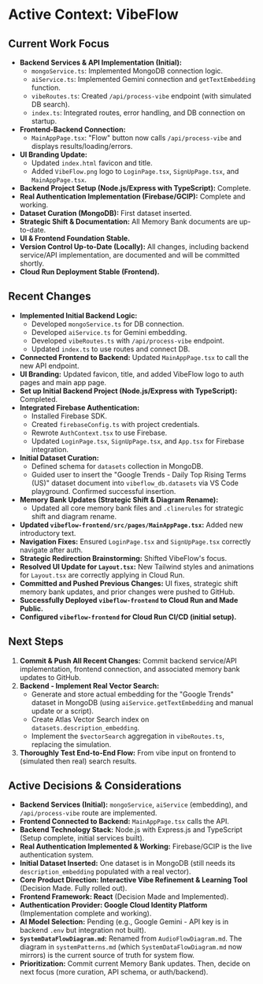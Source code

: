# Active Context: VibeFlow

## Current Work Focus
*   **Backend Services & API Implementation (Initial):**
    *   `mongoService.ts`: Implemented MongoDB connection logic.
    *   `aiService.ts`: Implemented Gemini connection and `getTextEmbedding` function.
    *   `vibeRoutes.ts`: Created `/api/process-vibe` endpoint (with simulated DB search).
    *   `index.ts`: Integrated routes, error handling, and DB connection on startup.
*   **Frontend-Backend Connection:**
    *   `MainAppPage.tsx`: "Flow" button now calls `/api/process-vibe` and displays results/loading/errors.
*   **UI Branding Update:**
    *   Updated `index.html` favicon and title.
    *   Added `VibeFlow.png` logo to `LoginPage.tsx`, `SignUpPage.tsx`, and `MainAppPage.tsx`.
*   **Backend Project Setup (Node.js/Express with TypeScript):** Complete.
*   **Real Authentication Implementation (Firebase/GCIP):** Complete and working.
*   **Dataset Curation (MongoDB):** First dataset inserted.
*   **Strategic Shift & Documentation:** All Memory Bank documents are up-to-date.
*   **UI & Frontend Foundation Stable.**
*   **Version Control Up-to-Date (Locally):** All changes, including backend service/API implementation, are documented and will be committed shortly.
*   **Cloud Run Deployment Stable (Frontend).**

## Recent Changes
*   **Implemented Initial Backend Logic:**
    *   Developed `mongoService.ts` for DB connection.
    *   Developed `aiService.ts` for Gemini embedding.
    *   Developed `vibeRoutes.ts` with `/api/process-vibe` endpoint.
    *   Updated `index.ts` to use routes and connect DB.
*   **Connected Frontend to Backend:** Updated `MainAppPage.tsx` to call the new API endpoint.
*   **UI Branding:** Updated favicon, title, and added VibeFlow logo to auth pages and main app page.
*   **Set up Initial Backend Project (Node.js/Express with TypeScript):** Completed.
*   **Integrated Firebase Authentication:**
    *   Installed Firebase SDK.
    *   Created `firebaseConfig.ts` with project credentials.
    *   Rewrote `AuthContext.tsx` to use Firebase.
    *   Updated `LoginPage.tsx`, `SignUpPage.tsx`, and `App.tsx` for Firebase integration.
*   **Initial Dataset Curation:**
    *   Defined schema for `datasets` collection in MongoDB.
    *   Guided user to insert the "Google Trends - Daily Top Rising Terms (US)" dataset document into `vibeflow_db.datasets` via VS Code playground. Confirmed successful insertion.
*   **Memory Bank Updates (Strategic Shift & Diagram Rename):**
    *   Updated all core memory bank files and `.clinerules` for strategic shift and diagram rename.
*   **Updated `vibeflow-frontend/src/pages/MainAppPage.tsx`:** Added new introductory text.
*   **Navigation Fixes:** Ensured `LoginPage.tsx` and `SignUpPage.tsx` correctly navigate after auth.
*   **Strategic Redirection Brainstorming:** Shifted VibeFlow's focus.
*   **Resolved UI Update for `Layout.tsx`:** New Tailwind styles and animations for `Layout.tsx` are correctly applying in Cloud Run.
*   **Committed and Pushed Previous Changes:** UI fixes, strategic shift memory bank updates, and prior changes were pushed to GitHub.
*   **Successfully Deployed `vibeflow-frontend` to Cloud Run and Made Public.**
*   **Configured `vibeflow-frontend` for Cloud Run CI/CD (initial setup).**

## Next Steps
1.  **Commit & Push All Recent Changes:** Commit backend service/API implementation, frontend connection, and associated memory bank updates to GitHub.
2.  **Backend - Implement Real Vector Search:**
    *   Generate and store actual embedding for the "Google Trends" dataset in MongoDB (using `aiService.getTextEmbedding` and manual update or a script).
    *   Create Atlas Vector Search index on `datasets.description_embedding`.
    *   Implement the `$vectorSearch` aggregation in `vibeRoutes.ts`, replacing the simulation.
3.  **Thoroughly Test End-to-End Flow:** From vibe input on frontend to (simulated then real) search results.

## Active Decisions & Considerations
*   **Backend Services (Initial):** `mongoService`, `aiService` (embedding), and `/api/process-vibe` route are implemented.
*   **Frontend Connected to Backend:** `MainAppPage.tsx` calls the API.
*   **Backend Technology Stack:** Node.js with Express.js and TypeScript (Setup complete, initial services built).
*   **Real Authentication Implemented & Working:** Firebase/GCIP is the live authentication system.
*   **Initial Dataset Inserted:** One dataset is in MongoDB (still needs its `description_embedding` populated with a real vector).
*   **Core Product Direction: Interactive Vibe Refinement & Learning Tool** (Decision Made. Fully rolled out).
*   **Frontend Framework: React** (Decision Made and Implemented).
*   **Authentication Provider: Google Cloud Identity Platform** (Implementation complete and working).
*   **AI Model Selection:** Pending (e.g., Google Gemini - API key is in backend `.env` but integration not built).
*   **`SystemDataFlowDiagram.md`:** Renamed from `AudioFlowDiagram.md`. The diagram in `systemPatterns.md` (which `SystemDataFlowDiagram.md` now mirrors) is the current source of truth for system flow.
*   **Prioritization:** Commit current Memory Bank updates. Then, decide on next focus (more curation, API schema, or auth/backend).
